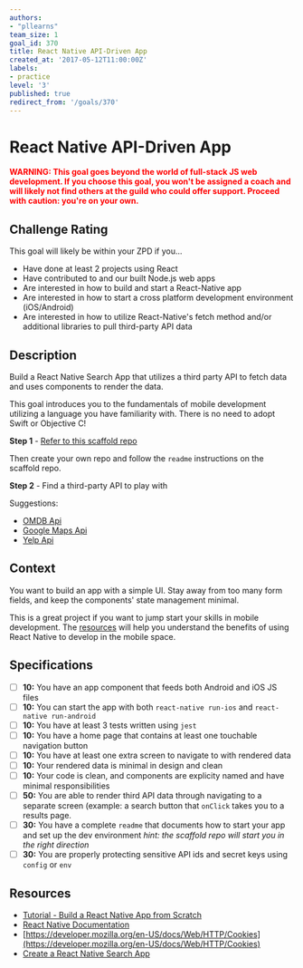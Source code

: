 ```yaml
---
authors:
- "pllearns"
team_size: 1
goal_id: 370
title: React Native API-Driven App
created_at: '2017-05-12T11:00:00Z'
labels:
- practice
level: '3'
published: true
redirect_from: '/goals/370'
---
```


# React Native API-Driven App

<strong style="color:red;">WARNING: This goal goes beyond the world of full-stack JS web development. If you choose this goal, you won't be assigned a coach and will likely not find others at the guild who could offer support. Proceed with caution: you're on your own.</strong>

## Challenge Rating

This goal will likely be within your ZPD if you...

- Have done at least 2 projects using React
- Have contributed to and our built Node.js web apps
- Are interested in how to build and start a React-Native app
- Are interested in how to start a cross platform development environment (iOS/Android)
- Are interested in how to utilize React-Native's fetch method and/or additional libraries to pull third-party API data

## Description

Build a React Native Search App that utilizes a third party API to fetch data and uses components to render the data.

This goal introduces you to the fundamentals of mobile development utilizing a language you have familiarity with. There is no need to adopt Swift or Objective C!

**Step 1** - [Refer to this scaffold repo](https://github.com/pllearns/react-native-starter-code)

Then create your own repo and follow the `readme` instructions on the scaffold repo.

**Step 2** - Find a third-party API to play with

Suggestions:
- [OMDB Api](http://www.omdbapi.com/)
- [Google Maps Api](https://developers.google.com/maps/)
- [Yelp Api](https://www.yelp.com/developers)

## Context

You want to build an app with a simple UI. Stay away from too many form fields, and keep the components' state management minimal.

This is a great project if you want to jump start your skills in mobile development. The [resources](#resources) will help you understand the benefits of using React Native to develop in the mobile space.

## Specifications

- [ ] __10:__ You have an app component that feeds both Android and iOS JS files
- [ ] __10:__ You can start the app with both `react-native run-ios` and `react-native run-android`
- [ ] __10:__ You have at least 3 tests written using `jest`
- [ ] __10:__ You have a home page that contains at least one touchable navigation button
- [ ] __10:__ You have at least one extra screen to navigate to with rendered data
- [ ] __10:__ Your rendered data is minimal in design and clean
- [ ] __10:__ Your code is clean, and components are explicity named and have minimal responsibilities
- [ ] __50:__ You are able to render third API data through navigating to a separate screen (example: a search button that `onClick` takes you to a results page.
- [ ] __30:__ You have a complete `readme` that documents how to start your app and set up the dev environment *hint: the scaffold repo will start you in the right direction*
- [ ] __30:__ You are properly protecting sensitive API ids and secret keys using `config` or `env`

## Resources

- [Tutorial - Build a React Native App from Scratch](https://www.youtube.com/watch?v=r5OPRhelEIU&t=41s)
- [React Native Documentation](https://facebook.github.io/react-native/)
- [https://developer.mozilla.org/en-US/docs/Web/HTTP/Cookies](https://developer.mozilla.org/en-US/docs/Web/HTTP/Cookies)
- [Create a React Native Search App](https://medium.com/lorenzo-codes/creating-a-react-native-search-app-88b8530da697)
